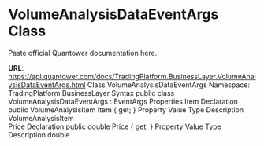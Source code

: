 # VolumeAnalysisDataEventArgs Class

Paste official Quantower documentation here.

**URL**: https://api.quantower.com/docs/TradingPlatform.BusinessLayer.VolumeAnalysisDataEventArgs.html
Class VolumeAnalysisDataEventArgs
Namespace: TradingPlatform.BusinessLayer
Syntax
public class VolumeAnalysisDataEventArgs : EventArgs
Properties
Item
Declaration
public VolumeAnalysisItem Item { get; }
Property Value
Type	Description
VolumeAnalysisItem	
Price
Declaration
public double Price { get; }
Property Value
Type	Description
double